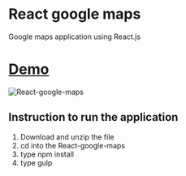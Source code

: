 # React google maps
Google maps application using React.js

# [Demo](https://gokulkrishh.github.io/demo/ReactJS/google-maps/)


![React-google-maps](https://github.com/gokulkrishh/React-google-maps/raw/master/app/images/application-screenshot.png "React google maps")


## Instruction to run the application

1. Download and unzip the file
2. cd into the React-google-maps
2. type npm install
3. type gulp

